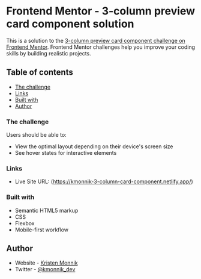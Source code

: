 # Frontend Mentor - 3-column preview card component solution

This is a solution to the [3-column preview card component challenge on Frontend Mentor](https://www.frontendmentor.io/challenges/3column-preview-card-component-pH92eAR2-). Frontend Mentor challenges help you improve your coding skills by building realistic projects.

## Table of contents

- [The challenge](#the-challenge)
- [Links](#links)
- [Built with](#built-with)
- [Author](#author)

### The challenge

Users should be able to:

- View the optimal layout depending on their device's screen size
- See hover states for interactive elements

### Links

- Live Site URL: (https://kmonnik-3-column-card-component.netlify.app/)

### Built with

- Semantic HTML5 markup
- CSS
- Flexbox
- Mobile-first workflow

## Author

- Website - [Kristen Monnik](https://www.monnik.dev)
- Twitter - [@kmonnik_dev](https://www.twitter.com/kmonnik_dev)
